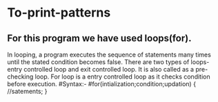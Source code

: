 # To-print-patterns
## For this program we have used loops(for). 
In looping, a program executes the sequence of statements many times until the stated condition becomes false.
There are two types of loops- entry controlled loop and exit controlled loop. It is also called as a pre-checking loop.
For loop is a entry controlled loop as it checks condition before execution.
#Syntax:-
#for(intialization;condition;updation)
{
//satements;
}
